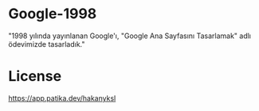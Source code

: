 # Google-1998
"1998 yılında yayınlanan Google'ı, "Google Ana Sayfasını Tasarlamak" adlı ödevimizde tasarladık."
# License
https://app.patika.dev/hakanyksl
